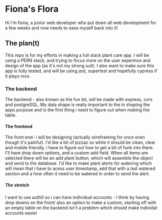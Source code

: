 # Fiona's Flora
Hi i'm fiona, a junior web developer who put down all web development for a few weeks and now needs to ease myself back into it!

## The plan(t)
This repo is for my efforts in making a full stack plant care app. I will be using a PERN stack, and trying to focus more on the user experince and design of the app (as it's not my strong suit). I also want to make sure this app is fully tested, and will be using jest, supertest and hopefully cypress if it plays nice.

### The backend
The backend - also known as the fun bit, will be made with express, cors and postgreSQL. My data shape is really important to the in shaping the apps purpose and is the first thing i need to figure out when making the table. 

#### The frontend 
The front end- i will be designing (actually wireframing for once even though it's painful). I'd like a bit of pizzaz so while it should be clean, clear and mobile friendly, i have to figure out how to get a bit of funk into there. I'll have drop down options, and a custom add field. When all items are selected there will be an add plant button, which will assemble the object and send to the database. I'd like to make plant alerts for watering which will mean that i have to acess user timestamp, add that with a last watered section and a how often it need to be watered in order to send the alert. 

##### The stretch 
I want to use auth0 so i can have individual accounts - I think by having drop downs on the front/ also an option to make a custom, starting off with an empty table on the backend isn't a problem which should make individal accounts easier
